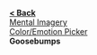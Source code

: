 [**< Back**](Home)  
[Mental Imagery](Mental-Imagery)  
[Color/Emotion Picker](Color-Emotion-Picker)  
**Goosebumps**  